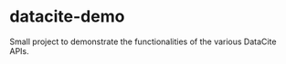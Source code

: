 datacite-demo
=============

Small project to demonstrate the functionalities of the various DataCite APIs.
